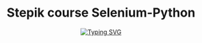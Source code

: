 <div id="header" align="center">
  <h1>Stepik course Selenium-Python</h1>
<a href="https://git.io/typing-svg"><img src="https://readme-typing-svg.demolab.com?font=Fira+Code&duration=4000&pause=700&color=55F700&multiline=true&width=1000&height=100&lines=Hi!;Now+I'm+studying+on+the+course%3A+Test+Automation+with+Selenium+and+Python;Number+of+solved+tasks%3A+13;Progress%3A+65%25" alt="Typing SVG" /></a>
</div>
